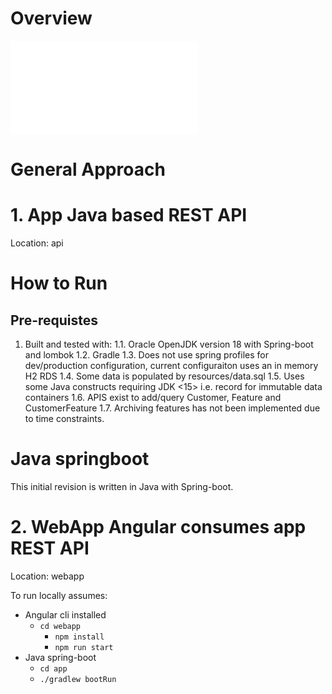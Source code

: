 # Overview

![](./Swisscom-Homne-Assignment.pdf)

# General Approach

# 1. App Java based REST API

Location: api

# How to Run

## Pre-requistes

1. Built and tested with:
   1.1. Oracle OpenJDK version 18 with Spring-boot and lombok
   1.2. Gradle
   1.3. Does not use spring profiles for dev/production configuration, current configuraiton uses an in memory H2 RDS
   1.4. Some data is populated by resources/data.sql
   1.5. Uses some Java constructs requiring JDK <15> i.e. record for immutable data containers
   1.6. APIS exist to add/query Customer, Feature and CustomerFeature
   1.7. Archiving features has not been implemented due to time constraints.

# Java springboot

This initial revision is written in Java with Spring-boot.

# 2. WebApp Angular consumes app REST API

Location: webapp

To run locally assumes:

- Angular cli installed
  - `cd webapp`
    - `npm install`
    - `npm run start`
- Java spring-boot
  - `cd app`
  - `./gradlew bootRun` 
